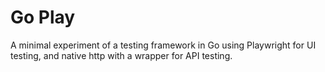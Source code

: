 # Go Play

A minimal experiment of a testing framework in Go using Playwright for UI testing, and native http with a wrapper for API testing.